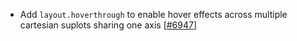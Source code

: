  - Add `layout.hoverthrough` to enable hover effects across multiple cartesian suplots sharing one axis [[#6947](https://github.com/plotly/plotly.js/pull/6947)]
